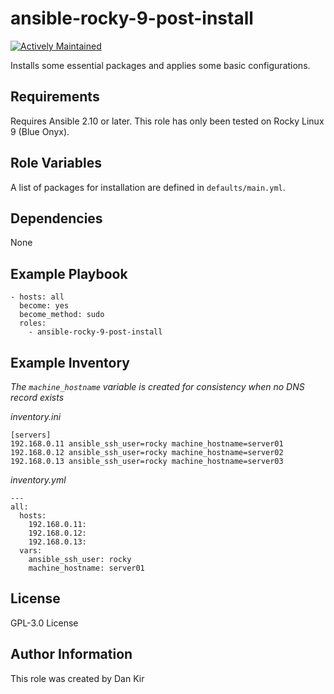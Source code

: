 ansible-rocky-9-post-install
==============================
[![Actively Maintained](https://img.shields.io/badge/Maintenance%20Level-Actively%20Maintained-green.svg)](https://gist.github.com/cheerfulstoic/d107229326a01ff0f333a1d3476e068d)

Installs some essential packages and applies some basic configurations.

Requirements
------------
Requires Ansible 2.10 or later. This role has only been tested on Rocky Linux 9 (Blue Onyx).

Role Variables
--------------
A list of packages for installation are defined in `defaults/main.yml`.

Dependencies
------------
None

Example Playbook
----------------
    - hosts: all
      become: yes
      become_method: sudo
      roles:
        - ansible-rocky-9-post-install

Example Inventory
-----------------
*The `machine_hostname` variable is created for consistency when no DNS record exists*

*inventory.ini*

    [servers]
    192.168.0.11 ansible_ssh_user=rocky machine_hostname=server01
    192.168.0.12 ansible_ssh_user=rocky machine_hostname=server02
    192.168.0.13 ansible_ssh_user=rocky machine_hostname=server03

*inventory.yml*

    ---
    all:
      hosts:
        192.168.0.11:
        192.168.0.12:
        192.168.0.13:
      vars:
        ansible_ssh_user: rocky
        machine_hostname: server01


License
-------
GPL-3.0 License

Author Information
------------------
This role was created by Dan Kir
